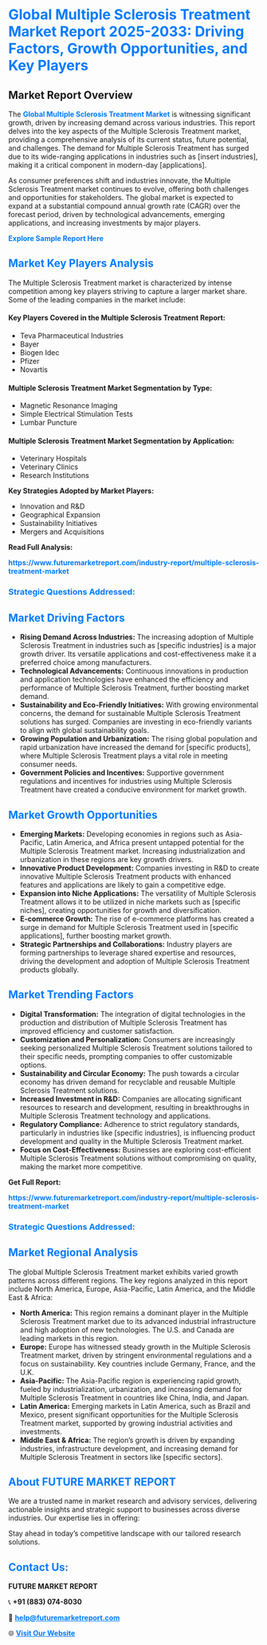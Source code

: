 <h1 style="color: #007BFF;">Global Multiple Sclerosis Treatment Market Report 2025-2033: Driving Factors, Growth Opportunities, and Key Players</h1>

<section id="overview">
<h2>Market Report Overview</h2>
<p>The <a href="https://www.futuremarketreport.com/industry-report/multiple-sclerosis-treatment-market" style="color: #007BFF; text-decoration: none;"><strong>Global Multiple Sclerosis Treatment Market</strong></a> is witnessing significant growth, driven by increasing demand across various industries. This report delves into the key aspects of the Multiple Sclerosis Treatment market, providing a comprehensive analysis of its current status, future potential, and challenges. The demand for Multiple Sclerosis Treatment has surged due to its wide-ranging applications in industries such as [insert industries], making it a critical component in modern-day [applications].</p>
<p>As consumer preferences shift and industries innovate, the Multiple Sclerosis Treatment market continues to evolve, offering both challenges and opportunities for stakeholders. The global market is expected to expand at a substantial compound annual growth rate (CAGR) over the forecast period, driven by technological advancements, emerging applications, and increasing investments by major players.</p>
</section>

<section id="overview">
<p><a href="https://www.futuremarketreport.com/request-sample/reportId=63684" style="color: #007BFF; text-decoration: none;"><strong>Explore Sample Report Here</strong></a></p>
</section>

<section id="key-players">
<h2 style="color: #007BFF;">Market Key Players Analysis</h2>
<p>The Multiple Sclerosis Treatment market is characterized by intense competition among key players striving to capture a larger market share. Some of the leading companies in the market include:</p>
<h4>Key Players Covered in the Multiple Sclerosis Treatment Report:</h4>
<ul><li>Teva Pharmaceutical Industries</li><li>Bayer</li><li>Biogen Idec</li><li>Pfizer</li><li>Novartis</li></ul>
<h4>Multiple Sclerosis Treatment Market Segmentation by Type:</h4>
<ul><li>Magnetic Resonance Imaging</li><li>Simple Electrical Stimulation Tests</li><li>Lumbar Puncture</li></ul>

<h4>Multiple Sclerosis Treatment Market Segmentation by Application:</h4>
<ul><li>Veterinary Hospitals</li><li>Veterinary Clinics</li><li>Research Institutions</li></ul>
<p><strong>Key Strategies Adopted by Market Players:</strong></p>
<ul>
<li>Innovation and R&D</li>
<li>Geographical Expansion</li>
<li>Sustainability Initiatives</li>
<li>Mergers and Acquisitions</li>
</ul>
</section>

<section>
<p><strong>Read Full Analysis: </strong></p><a href="https://www.futuremarketreport.com/industry-report/multiple-sclerosis-treatment-market" style="color: #007BFF; text-decoration: none;"><strong>https://www.futuremarketreport.com/industry-report/multiple-sclerosis-treatment-market</strong></a>
<h3 style="color: #007BFF;">Strategic Questions Addressed:</h3>
</section>

<section id="driving-factors">
<h2 style="color: #007BFF;">Market Driving Factors</h2>
<ul>
<li><strong>Rising Demand Across Industries:</strong> The increasing adoption of Multiple Sclerosis Treatment in industries such as [specific industries] is a major growth driver. Its versatile applications and cost-effectiveness make it a preferred choice among manufacturers.</li>
<li><strong>Technological Advancements:</strong> Continuous innovations in production and application technologies have enhanced the efficiency and performance of Multiple Sclerosis Treatment, further boosting market demand.</li>
<li><strong>Sustainability and Eco-Friendly Initiatives:</strong> With growing environmental concerns, the demand for sustainable Multiple Sclerosis Treatment solutions has surged. Companies are investing in eco-friendly variants to align with global sustainability goals.</li>
<li><strong>Growing Population and Urbanization:</strong> The rising global population and rapid urbanization have increased the demand for [specific products], where Multiple Sclerosis Treatment plays a vital role in meeting consumer needs.</li>
<li><strong>Government Policies and Incentives:</strong> Supportive government regulations and incentives for industries using Multiple Sclerosis Treatment have created a conducive environment for market growth.</li>
</ul>
</section>

<section id="growth-opportunities">
<h2 style="color: #007BFF;">Market Growth Opportunities</h2>
<ul>
<li><strong>Emerging Markets:</strong> Developing economies in regions such as Asia-Pacific, Latin America, and Africa present untapped potential for the Multiple Sclerosis Treatment market. Increasing industrialization and urbanization in these regions are key growth drivers.</li>
<li><strong>Innovative Product Development:</strong> Companies investing in R&D to create innovative Multiple Sclerosis Treatment products with enhanced features and applications are likely to gain a competitive edge.</li>
<li><strong>Expansion into Niche Applications:</strong> The versatility of Multiple Sclerosis Treatment allows it to be utilized in niche markets such as [specific niches], creating opportunities for growth and diversification.</li>
<li><strong>E-commerce Growth:</strong> The rise of e-commerce platforms has created a surge in demand for Multiple Sclerosis Treatment used in [specific applications], further boosting market growth.</li>
<li><strong>Strategic Partnerships and Collaborations:</strong> Industry players are forming partnerships to leverage shared expertise and resources, driving the development and adoption of Multiple Sclerosis Treatment products globally.</li>
</ul>
</section>

<section id="trending-factors">
<h2 style="color: #007BFF;">Market Trending Factors</h2>
<ul>
<li><strong>Digital Transformation:</strong> The integration of digital technologies in the production and distribution of Multiple Sclerosis Treatment has improved efficiency and customer satisfaction.</li>
<li><strong>Customization and Personalization:</strong> Consumers are increasingly seeking personalized Multiple Sclerosis Treatment solutions tailored to their specific needs, prompting companies to offer customizable options.</li>
<li><strong>Sustainability and Circular Economy:</strong> The push towards a circular economy has driven demand for recyclable and reusable Multiple Sclerosis Treatment solutions.</li>
<li><strong>Increased Investment in R&D:</strong> Companies are allocating significant resources to research and development, resulting in breakthroughs in Multiple Sclerosis Treatment technology and applications.</li>
<li><strong>Regulatory Compliance:</strong> Adherence to strict regulatory standards, particularly in industries like [specific industries], is influencing product development and quality in the Multiple Sclerosis Treatment market.</li>
<li><strong>Focus on Cost-Effectiveness:</strong> Businesses are exploring cost-efficient Multiple Sclerosis Treatment solutions without compromising on quality, making the market more competitive.</li>
</ul>
</section>

<section>
<p><strong>Get Full Report: </strong></p><a href="https://www.futuremarketreport.com/industry-report/multiple-sclerosis-treatment-market" style="color: #007BFF; text-decoration: none;"><strong>https://www.futuremarketreport.com/industry-report/multiple-sclerosis-treatment-market</strong></a>
<h3 style="color: #007BFF;">Strategic Questions Addressed:</h3>
</section>


<section id="regional-analysis">
<h2 style="color: #007BFF;">Market Regional Analysis</h2>
<p>The global Multiple Sclerosis Treatment market exhibits varied growth patterns across different regions. The key regions analyzed in this report include North America, Europe, Asia-Pacific, Latin America, and the Middle East & Africa:</p>
<ul>
<li><strong>North America:</strong> This region remains a dominant player in the Multiple Sclerosis Treatment market due to its advanced industrial infrastructure and high adoption of new technologies. The U.S. and Canada are leading markets in this region.</li>
<li><strong>Europe:</strong> Europe has witnessed steady growth in the Multiple Sclerosis Treatment market, driven by stringent environmental regulations and a focus on sustainability. Key countries include Germany, France, and the U.K.</li>
<li><strong>Asia-Pacific:</strong> The Asia-Pacific region is experiencing rapid growth, fueled by industrialization, urbanization, and increasing demand for Multiple Sclerosis Treatment in countries like China, India, and Japan.</li>
<li><strong>Latin America:</strong> Emerging markets in Latin America, such as Brazil and Mexico, present significant opportunities for the Multiple Sclerosis Treatment market, supported by growing industrial activities and investments.</li>
<li><strong>Middle East & Africa:</strong> The region’s growth is driven by expanding industries, infrastructure development, and increasing demand for Multiple Sclerosis Treatment in sectors like [specific sectors].</li>
</ul>
</section>

<footer>
<h2 style="color: #007BFF;">About FUTURE MARKET REPORT</h2>
<p>We are a trusted name in market research and advisory services, delivering actionable insights and strategic support to businesses across diverse industries. Our expertise lies in offering:</p>

<p>Stay ahead in today’s competitive landscape with our tailored research solutions.</p>

<h2 style="color: #007BFF;">Contact Us:</h2>
<p><strong>FUTURE MARKET REPORT</strong></p>
<p>📞 <strong>+91 (883) 074-8030</strong></p>
<p>📧 <strong><a href="mailto:help@futuremarketreport.com" style="color: #007BFF;">help@futuremarketreport.com</a></strong></p>
<p>🌐 <strong><a href="https://www.futuremarketreport.com/" style="color: #007BFF;">Visit Our Website</a></strong></p>
</footer>